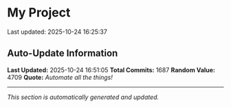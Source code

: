 # My Project


Last updated: 2025-10-24 16:25:37






























































































































































































































































































































































































































































































































































































































































































































































































































































































































































































































































































































































































































































































































































































































































































































































































































































































































































































































































































































































































































































































































































## Auto-Update Information

**Last Updated:** 2025-10-24 16:51:05
**Total Commits:** 1687
**Random Value:** 4709
**Quote:** _Automate all the things!_

---
_This section is automatically generated and updated._